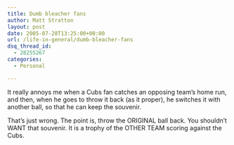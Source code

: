 ```yaml
---
title: Dumb bleacher fans
author: Matt Stratton
layout: post
date: 2005-07-28T13:25:00+00:00
url: /life-in-general/dumb-bleacher-fans
dsq_thread_id:
  - 28255267
categories:
  - Personal

---
```

It really annoys me when a Cubs fan catches an opposing team&#8217;s home run, and then, when he goes to throw it back (as it proper), he switches it with another ball, so that he can keep the souvenir.

That&#8217;s just wrong. The point is, throw the ORIGINAL ball back. You shouldn&#8217;t WANT that souvenir. It is a trophy of the OTHER TEAM scoring against the Cubs.
